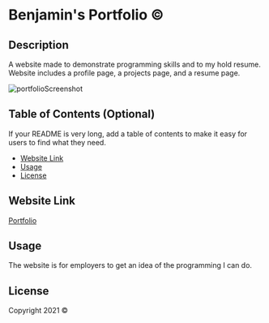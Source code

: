 # Benjamin's Portfolio &copy;

## Description 

A website made to demonstrate programming skills and to my hold resume. Website includes a profile page, a projects page, and a resume page.

![portfolioScreenshot](https://user-images.githubusercontent.com/77582349/117467035-efab7800-af18-11eb-8a20-b1798947dd70.png)

## Table of Contents (Optional)

If your README is very long, add a table of contents to make it easy for users to find what they need.

* [Website Link](#Website)
* [Usage](#usage)
* [License](#license)

## Website Link

<a href="https://winkler102.github.io/Portfolio/">Portfolio</a>

## Usage 

The website is for employers to get an idea of the programming I can do.

## License

Copyright 2021 &copy;
